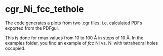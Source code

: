 # cgr_Ni_fcc_tethole
The code generates a plots from two .cgr files, i.e. calculated PDFs exported
from the PDFgui.

This is done for rmax values from 10 to 100 Å in steps of 10 Å.
In the examples folder, you find an example of *fcc* Ni vs. Ni with tetrahedral
holes occupied.
